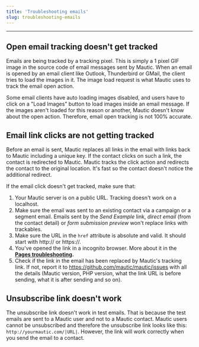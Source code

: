 ```yaml
---
title: 'Troubleshooting emails'
slug: troubleshooting-emails
---
```


---
## Open email tracking doesn't get tracked

Emails are being tracked by a tracking pixel. This is simply a 1 pixel GIF image in the source code of email messages sent by Mautic. When an email is opened by an email client like Outlook, Thunderbird or GMail, the client tries to load the images in it. The image load request is what Mautic uses to track the email open action.

Some email clients have auto loading images disabled, and users have to click on a "Load Images" button to load images inside an email message. If the images aren't loaded for this reason or another, Mautic doesn't know about the open action. Therefore, email open tracking is not 100% accurate.

## Email link clicks are not getting tracked

Before an email is sent, Mautic replaces all links in the email with links back to Mautic including a unique key. If the contact clicks on such a link, the contact is redirected to Mautic. Mautic tracks the click action and redirects the contact to the original location. It's fast so the contact doesn't notice the additional redirect.

If the email click doesn't get tracked, make sure that:

1. Your Mautic server is on a public URL. Tracking doesn't work on a localhost.
2. Make sure the email was sent to an existing contact via a campaign or a segment email. Emails sent by the *Send Example* link, *direct email* (from the contact detail) or *form submission preview* won't replace links with trackables.
3. Make sure the URL in the `href` attribute is absolute and valid. It should start with http:// or https://.
4. You've opened the link in a incognito browser. More about it in the **[Pages troubleshooting](../../../../../index.phpubleshooting.html).**
5. Check if the link in the email has been replaced by Mautic's tracking link. If not, report it to https://github.com/mautic/mautic/issues with all the details (Mautic version, PHP version, what the link URL is before sending, what it is after sending and so on).

## Unsubscribe link doesn't work

The unsubscribe link doesn't work in test emails. That is because the test emails are sent to a Mautic user and not to a Mautic contact. Mautic users cannot be unsubscribed and therefore the unsubscribe link looks like this: `http://yourmautic.com/|URL|`. However, the link will work correctly when you send the email to a contact.
